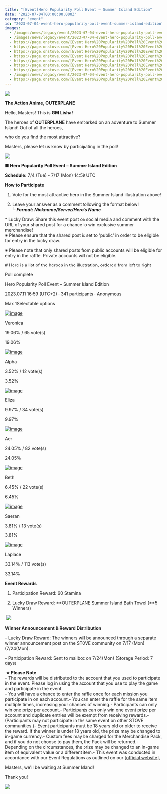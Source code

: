 ```yaml
---
title: "[Event]Hero Popularity Poll Event – Summer Island Edition"
date: "2023-07-04T00:00:00.000Z"
category: "event"
id: "2023-07-04-event-hero-popularity-poll-event-summer-island-edition"
images:
  - /images/news/legacy/event/2023-07-04-event-hero-popularity-poll-event-summer-island-edition/84e5f85c5f854554b955a713b53d192f.webp
  - /images/news/legacy/event/2023-07-04-event-hero-popularity-poll-event-summer-island-edition/40f0575578614fb18f9b48a9edc20106_002.webp
  - https://page.onstove.com/[Event]Hero%20Popularity%20Poll%20Event%20%E2%80%93%20Summer%20Island%20Edition_fichiers/1%EB%B2%A0%EB%A1%9C%EB%8B%88%EC%B9%B4.png
  - https://page.onstove.com/[Event]Hero%20Popularity%20Poll%20Event%20%E2%80%93%20Summer%20Island%20Edition_fichiers/2%EC%95%8C%ED%8C%8C.png
  - https://page.onstove.com/[Event]Hero%20Popularity%20Poll%20Event%20%E2%80%93%20Summer%20Island%20Edition_fichiers/3%EC%97%98%EB%A6%AC%EC%A0%9C.png
  - https://page.onstove.com/[Event]Hero%20Popularity%20Poll%20Event%20%E2%80%93%20Summer%20Island%20Edition_fichiers/4%EC%95%84%EC%97%90%EB%A5%B4.png
  - https://page.onstove.com/[Event]Hero%20Popularity%20Poll%20Event%20%E2%80%93%20Summer%20Island%20Edition_fichiers/5%EB%B2%A0%EC%8A%A4.png
  - https://page.onstove.com/[Event]Hero%20Popularity%20Poll%20Event%20%E2%80%93%20Summer%20Island%20Edition_fichiers/6%EC%84%B8%EC%9D%B4%EB%9E%80.png
  - https://page.onstove.com/[Event]Hero%20Popularity%20Poll%20Event%20%E2%80%93%20Summer%20Island%20Edition_fichiers/7%EB%9D%BC%ED%94%8C%EB%9D%BC%EC%8A%A4.png
  - /images/news/legacy/event/2023-07-04-event-hero-popularity-poll-event-summer-island-edition/e04ab9fbc7064a0c8986bb57a3d527fc.webp
  - https://page.onstove.com/[Event]Hero%20Popularity%20Poll%20Event%20%E2%80%93%20Summer%20Island%20Edition_fichiers/02_%EC%A2%8B%EC%95%84.png
---
```


![](/images/news/legacy/event/2023-07-04-event-hero-popularity-poll-event-summer-island-edition/84e5f85c5f854554b955a713b53d192f.webp)

**The Action Anime, OUTERPLANE**

Hello, Masters! This is **GM Lisha!**

The heroes of **OUTERPLANE** have embarked on an adventure to Summer Island! Out of all the heroes,

who do you find the most attractive?

Masters, please let us know by participating in the poll!

![](/images/news/legacy/event/2023-07-04-event-hero-popularity-poll-event-summer-island-edition/40f0575578614fb18f9b48a9edc20106_002.webp)

**■ Hero Popularity Poll Event – Summer Island Edition**

**Schedule:** 7/4 (Tue) - 7/17 (Mon) 14:59 UTC

**How to Participate** 

1) Vote for the most attractive hero in the Summer Island illustration above!

2) Leave your answer as a comment following the format below!  
***└ Format: Nickname/Server/Hero's Name*** 

\* Lucky Draw: Share this event post on social media and comment with the URL of your shared post for a chance to win exclusive summer merchandise!  
※ Please ensure that the shared post is set to 'public' in order to be eligible for entry in the lucky draw.

※ Please note that only shared posts from public accounts will be eligible for entry in the raffle. Private accounts will not be eligible.

\# Here is a list of the heroes in the illustration, ordered from left to right

Poll complete

Hero Popularity Poll Event – Summer Island Edition

2023.07.11 16:59 (UTC+2) ∙ 341 participants ∙ Anonymous

Max 1Selectable options

[![image](https://page.onstove.com/[Event]Hero%20Popularity%20Poll%20Event%20%E2%80%93%20Summer%20Island%20Edition_fichiers/1%EB%B2%A0%EB%A1%9C%EB%8B%88%EC%B9%B4.png)](https://d2x8kymwjom7h7.cloudfront.net/live/member_no/208936190/application_no/96001/community/1%EB%B2%A0%EB%A1%9C%EB%8B%88%EC%B9%B4.png)

Veronica

19.06% / 65 vote(s)

19.06%

[![image](https://page.onstove.com/[Event]Hero%20Popularity%20Poll%20Event%20%E2%80%93%20Summer%20Island%20Edition_fichiers/2%EC%95%8C%ED%8C%8C.png)](https://d2x8kymwjom7h7.cloudfront.net/live/member_no/208936190/application_no/96001/community/2%EC%95%8C%ED%8C%8C.png)

Alpha

3.52% / 12 vote(s)

3.52%

[![image](https://page.onstove.com/[Event]Hero%20Popularity%20Poll%20Event%20%E2%80%93%20Summer%20Island%20Edition_fichiers/3%EC%97%98%EB%A6%AC%EC%A0%9C.png)](https://d2x8kymwjom7h7.cloudfront.net/live/member_no/208936190/application_no/96001/community/3%EC%97%98%EB%A6%AC%EC%A0%9C.png)

Eliza

9.97% / 34 vote(s)

9.97%

[![image](https://page.onstove.com/[Event]Hero%20Popularity%20Poll%20Event%20%E2%80%93%20Summer%20Island%20Edition_fichiers/4%EC%95%84%EC%97%90%EB%A5%B4.png)](https://d2x8kymwjom7h7.cloudfront.net/live/member_no/208936190/application_no/96001/community/4%EC%95%84%EC%97%90%EB%A5%B4.png)

Aer

24.05% / 82 vote(s)

24.05%

[![image](https://page.onstove.com/[Event]Hero%20Popularity%20Poll%20Event%20%E2%80%93%20Summer%20Island%20Edition_fichiers/5%EB%B2%A0%EC%8A%A4.png)](https://d2x8kymwjom7h7.cloudfront.net/live/member_no/208936190/application_no/96001/community/5%EB%B2%A0%EC%8A%A4.png)

Beth

6.45% / 22 vote(s)

6.45%

[![image](https://page.onstove.com/[Event]Hero%20Popularity%20Poll%20Event%20%E2%80%93%20Summer%20Island%20Edition_fichiers/6%EC%84%B8%EC%9D%B4%EB%9E%80.png)](https://d2x8kymwjom7h7.cloudfront.net/live/member_no/208936190/application_no/96001/community/6%EC%84%B8%EC%9D%B4%EB%9E%80.png)

Saeran

3.81% / 13 vote(s)

3.81%

[![image](https://page.onstove.com/[Event]Hero%20Popularity%20Poll%20Event%20%E2%80%93%20Summer%20Island%20Edition_fichiers/7%EB%9D%BC%ED%94%8C%EB%9D%BC%EC%8A%A4.png)](https://d2x8kymwjom7h7.cloudfront.net/live/member_no/208936190/application_no/96001/community/7%EB%9D%BC%ED%94%8C%EB%9D%BC%EC%8A%A4.png)

Laplace

33.14% / 113 vote(s)

33.14%

  

**Event Rewards**

1) Participation Reward: 60 Stamina

2) Lucky Draw Reward: **OUTERPLANE Summer Island Bath Towel (**5 Winners)

 ![](/images/news/legacy/event/2023-07-04-event-hero-popularity-poll-event-summer-island-edition/e04ab9fbc7064a0c8986bb57a3d527fc.webp)

**Winner Announcement & Reward Distribution**

\- Lucky Draw Reward: The winners will be announced through a separate winner announcement post on the STOVE community on 7/17 (Mon) (7/24(Mon).

\- Participation Reward: Sent to mailbox on 7/24(Mon) (Storage Period: 7 days) 

 **※ Please Note**  
\- The rewards will be distributed to the account that you used to participate in the event. Please log in using the account that you use to play the game and participate in the event.  
\- You will have a chance to enter the raffle once for each mission you participate in on each account.- You can enter the raffle for the same item multiple times, increasing your chances of winning.- Participants can only win one prize per account.- Participants can only win one event prize per account and duplicate entries will be exempt from receiving rewards.- (Participants may not participate in the same event on other STOVE communities.)- Event participants must be 18 years old or older to receive the reward. If the winner is under 18 years old, the prize may be changed to in-game currency.- Custom fees may be charged for the Merchandise Pack, and if you do not choose to pay them, the Pack will be returned.- Depending on the circumstances, the prize may be changed to an in-game item of equivalent value or a different item.- This event was conducted in accordance with our Event Regulations as outlined on our [\[official website\].](https://www.smilegatemegaport.com/terms/index?gameType=MOBILE&termsType=8&langCode=en)

Masters, we'll be waiting at Summer Island!

Thank you!

![](https://page.onstove.com/[Event]Hero%20Popularity%20Poll%20Event%20%E2%80%93%20Summer%20Island%20Edition_fichiers/02_%EC%A2%8B%EC%95%84.png)
